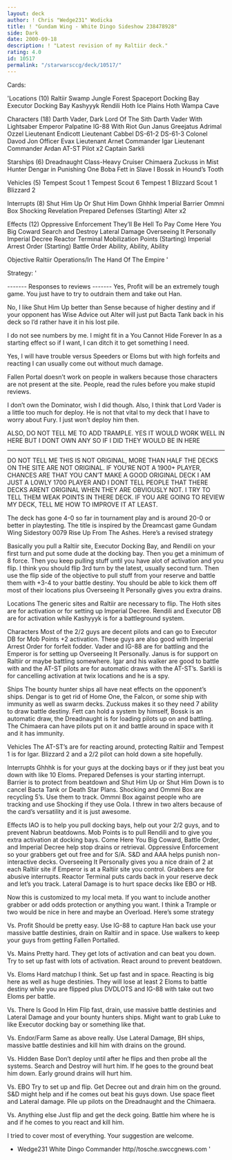 ```yaml
---
layout: deck
author: ! Chris "Wedge231" Wodicka
title: ! "Gundam Wing - White Dingo Sideshow 238478928"
side: Dark
date: 2000-09-18
description: ! "Latest revision of my Raltiir deck."
rating: 4.0
id: 10517
permalink: "/starwarsccg/deck/10517/"
---
```

Cards: 

'Locations (10)
Raltiir
Swamp
Jungle
Forest
Spaceport Docking Bay
Executor Docking Bay
Kashyyyk
Rendili
Hoth Ice Plains
Hoth Wampa Cave

Characters (18)
Darth Vader, Dark Lord Of The Sith
Darth Vader With Lightsaber
Emperor Palpatine
IG-88 With Riot Gun
Janus Greejatus
Adrimal Ozzel
Lieutenant Endicott
Lieutenant Cabbel
DS-61-2
DS-61-3
Colonel Davod Jon
Officer Evax
Lieutenant Arnet
Commander Igar
Lieutenant Commander Ardan
AT-ST Pilot x2
Captain Sarkli

Starships (6)
Dreadnaught Class-Heavy Cruiser
Chimaera
Zuckuss in Mist Hunter
Dengar in Punishing One
Boba Fett in Slave I
Bossk in Hound’s Tooth

Vehicles (5)
Tempest Scout 1
Tempest Scout 6
Tempest 1
Blizzard Scout 1
Blizzard 2

Interrupts (8)
Shut Him Up Or Shut Him Down
Ghhhk
Imperial Barrier
Ommni Box
Shocking Revelation
Prepared Defenses (Starting)
Alter x2

Effects (12)
Oppressive Enforcement
They’ll Be Hell To Pay
Come Here You Big Coward
Search and Destroy
Lateral Damage
Overseeing It Personally
Imperial Decree
Reactor Terminal
Mobilization Points (Starting)
Imperial Arrest Order (Starting)
Battle Order
Ability, Ability, Ability

Objective
Raltiir Operations/In The Hand Of The Empire '

Strategy: '

------- Responses to reviews -------
Yes, Profit will be an extremely tough game. You just have to try to outdrain them and take out Han.

No, I like Shut Him Up better than Sense because of higher destiny and if your opponent has Wise Advice out Alter will just put Bacta Tank back in his deck so I’d rather have it in his lost pile.

I do not see numbers by me. I might fit in a You Cannot Hide Forever In as a starting effect so if I want, I can ditch it to get something I need.

Yes, I will have trouble versus Speeders or Eloms but with high forfeits and reacting I can usually come out without much damage.

Fallen Portal doesn’t work on people in walkers because those characters are not present at the site. People, read the rules before you make stupid reviews.

I don’t own the Dominator, wish I did though. Also, I think that Lord Vader is a little too much for deploy. He is not that vital to my deck that I have to worry about Fury. I just won’t deploy him then.

ALSO, DO NOT TELL ME TO ADD TRAMPLE. YES IT WOULD WORK WELL IN HERE BUT I DONT OWN ANY SO IF I DID THEY WOULD BE IN HERE

-----------------------------------

DO NOT TELL ME THIS IS NOT ORIGINAL, MORE THAN HALF THE DECKS ON THE SITE ARE NOT ORIGINAL. IF YOU’RE NOT A 1900+ PLAYER, CHANCES ARE THAT YOU CAN’T MAKE A GOOD ORIGINAL DECK I AM JUST A LOWLY 1700 PLAYER AND I DONT TELL PEOPLE THAT THERE DECKS ARENT ORIGINAL WHEN THEY ARE OBVIOUSLY NOT. I TRY TO TELL THEM WEAK POINTS IN THERE DECK. IF YOU ARE GOING TO REVIEW MY DECK, TELL ME HOW TO IMPROVE IT AT LEAST.

The deck has gone 4-0 so far in tournament play and is around 20-0 or better in playtesting. The title is inspired by the Dreamcast game Gundam Wing Sidestory 0079 Rise Up From The Ashes. Here’s a revised strategy

Basically you pull a Raltiir site, Executor Docking Bay, and Rendili on your first turn and put some dude at the docking bay. Then you get a minimum of 8 force. Then you keep pulling stuff until you have alot of activation and you flip. I think you should flip 3rd turn by the latest, usually second turn. Then use the flip side of the objective to pull stuff from your reserve and battle them with +3-4 to your battle destiny. You should be able to kick them off most of their locations plus Overseeing It Personally gives you extra drains.

Locations The generic sites and Raltiir are necessary to flip. The Hoth sites are for activation or for setting up Imperial Decree. Rendili and Executor DB are for activation while Kashyyyk is for a battleground system.

Characters Most of the 2/2 guys are decent pilots and can go to Executor DB for Mob Points +2 activation. These guys are also good with Imperial Arrest Order for forfeit fodder. Vader and IG-88 are for battling and the Emperor is for setting up Overseeing It Personally. Janus is for support on Raltiir or maybe battling somewhere. Igar and his walker are good to battle with and the AT-ST pilots are for automatic draws with the AT-ST’s. Sarkli is for cancelling activation at twix locations and he is a spy.

Ships The bounty hunter ships all have neat effects on the opponent’s ships. Dengar is to get rid of Home One, the Falcon, or some ship with immunity as well as swarm decks. Zuckuss makes it so they need 7 ability to draw battle destiny. Fett can hold a system by himself, Bossk is an automatic draw, the Dreadnaught is for loading pilots up on and battling. The Chimaera can have pilots put on it and battle around in space with it and it has immunity.

Vehicles The AT-ST’s are for reacting around, protecting Raltiir and Tempest 1 is for Igar. Blizzard 2 and a 2/2 pilot can hold down a site hopefully.

Interrupts Ghhhk is for your guys at the docking bays or if they just beat you down with like 10 Eloms. Prepared Defenses is your starting interrupt. Barrier is to protect from beatdown and Shut Him Up or Shut Him Down is to cancel Bacta Tank or Death Star Plans. Shocking and Ommni Box are recycling 5’s. Use them to track. Ommni Box against people who are tracking and use Shocking if they use Oola. I threw in two alters because of the card’s versatility and it is just awesome.

Effects IAO is to help you pull docking bays, help out your 2/2 guys, and to prevent Nabrun beatdowns. Mob Points is to pull Rendili and to give you extra activation at docking bays. Come Here You Big Coward, Battle Order, and Imperial Decree help stop drains or retrieval. Oppressive Enforcement so your grabbers get out free and for S/A. S&D and AAA helps punish non-interactive decks. Overseeing It Personally gives you a nice drain of 2 at each Raltiir site if Emperor is at a Raltiir site you control. Grabbers are for abusive interrupts. Reactor Terminal puts cards back in your reserve deck and let’s you track. Lateral Damage is to hurt space decks like EBO or HB.

Now this is customized to my local meta. If you want to include another grabber or add odds protection or anything you want. I think a Trample or two would be nice in here and maybe an Overload. Here’s some strategy

Vs. Profit
Should be pretty easy. Use IG-88 to capture Han back use your massive battle destinies, drain on Raltiir and in space. Use walkers to keep your guys from getting Fallen Portalled.

Vs. Mains
Pretty hard. They get lots of activation and can beat you down. Try to set up fast with lots of activation. React around to prevent beatdown.

Vs. Eloms
Hard matchup I think. Set up fast and in space. Reacting is big here as well as huge destinies. They will lose at least 2 Eloms to battle destiny while you are flipped plus DVDLOTS and IG-88 with take out two Eloms per battle.

Vs. There Is Good In Him
Flip fast, drain, use massive battle destinies and Lateral Damage and your bounty hunters ships. Might want to grab Luke to like Executor docking bay or something like that.

Vs. Endor/Farm
Same as above really. Use Lateral Damage, BH ships, massive battle destinies and kill him with drains on the ground.

Vs. Hidden Base
Don’t deploy until after he flips and then probe all the systems. Search and Destroy will hurt him. If he goes to the ground beat him down. Early ground drains will hurt him.

Vs. EBO
Try to set up and flip. Get Decree out and drain him on the ground. S&D might help and if he comes out beat his guys down. Use space fleet and Lateral damage. Pile up pilots on the Dreadnaught and the Chimaera.

Vs. Anything else
Just flip and get the deck going. Battle him where he is and if he comes to you react and kill him.

I tried to cover most of everything. Your suggestion are welcome.

- Wedge231 White Dingo Commander
http//tosche.swccgnews.com		'
